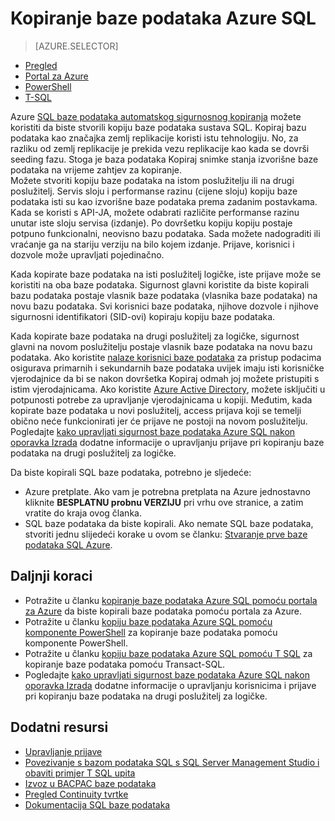 <properties
    pageTitle="Kopiranje baze podataka Azure SQL | Microsoft Azure"
    description="Stvaranje kopije baze podataka Azure SQL"
    services="sql-database"
    documentationCenter=""
    authors="anosov1960"
    manager="jhubbard"
    editor=""/>

<tags
    ms.service="sql-database"
    ms.devlang="NA"
    ms.date="10/24/2016"
    ms.author="sstein; sashan"
    ms.workload="data-management"
    ms.topic="article"
    ms.tgt_pltfrm="NA"/>



# <a name="copy-an-azure-sql-database"></a>Kopiranje baze podataka Azure SQL

> [AZURE.SELECTOR]
- [Pregled](sql-database-copy.md)
- [Portal za Azure](sql-database-copy-portal.md)
- [PowerShell](sql-database-copy-powershell.md)
- [T-SQL](sql-database-copy-transact-sql.md)

Azure [SQL baze podataka automatskog sigurnosnog kopiranja](sql-database-automated-backups.md) možete koristiti da biste stvorili kopiju baze podataka sustava SQL. Kopiraj bazu podataka kao značajka zemlj replikacije koristi istu tehnologiju. No, za razliku od zemlj replikacije je prekida vezu replikacije kao kada se dovrši seeding fazu. Stoga je baza podataka Kopiraj snimke stanja izvorišne baze podataka na vrijeme zahtjev za kopiranje.  
Možete stvoriti kopiju baze podataka na istom poslužitelju ili na drugi poslužitelj. Servis sloju i performanse razinu (cijene sloju) kopiju baze podataka isti su kao izvorišne baze podataka prema zadanim postavkama. Kada se koristi s API-JA, možete odabrati različite performanse razinu unutar iste sloju servisa (izdanje). Po dovršetku kopiju kopiju postaje potpuno funkcionalni, neovisno bazu podataka. Sada možete nadograditi ili vraćanje ga na stariju verziju na bilo kojem izdanje. Prijave, korisnici i dozvole može upravljati pojedinačno.  

Kada kopirate baze podataka na isti poslužitelj logičke, iste prijave može se koristiti na oba baze podataka. Sigurnost glavni koristite da biste kopirali bazu podataka postaje vlasnik baze podataka (vlasnika baze podataka) na novu bazu podataka. Svi korisnici baze podataka, njihove dozvole i njihove sigurnosni identifikatori (SID-ovi) kopiraju kopiju baze podataka.  

Kada kopirate baze podataka na drugi poslužitelj za logičke, sigurnost glavni na novom poslužitelju postaje vlasnik baze podataka na novu bazu podataka. Ako koristite [nalaze korisnici baze podataka](sql-database-manage-logins.md) za pristup podacima osigurava primarnih i sekundarnih baze podataka uvijek imaju isti korisničke vjerodajnice da bi se nakon dovršetka Kopiraj odmah joj možete pristupiti s istim vjerodajnicama. Ako koristite [Azure Active Directory](../active-directory/active-directory-whatis.md), možete isključiti u potpunosti potrebe za upravljanje vjerodajnicama u kopiji. Međutim, kada kopirate baze podataka u novi poslužitelj, access prijava koji se temelji obično neće funkcionirati jer će prijave ne postoji na novom poslužitelju. Pogledajte [kako upravljati sigurnost baze podataka Azure SQL nakon oporavka Izrada](sql-database-geo-replication-security-config.md) dodatne informacije o upravljanju prijave pri kopiranju baze podataka na drugi poslužitelj za logičke. 

Da biste kopirali SQL baze podataka, potrebno je sljedeće:

- Azure pretplate. Ako vam je potrebna pretplata na Azure jednostavno kliknite **BESPLATNU probnu VERZIJU** pri vrhu ove stranice, a zatim vratite do kraja ovog članka.
- SQL baze podataka da biste kopirali. Ako nemate SQL baze podataka, stvoriti jednu slijedeći korake u ovom se članku: [Stvaranje prve baze podataka SQL Azure](sql-database-get-started.md).

## <a name="next-steps"></a>Daljnji koraci

- Potražite u članku [kopiranje baze podataka Azure SQL pomoću portala za Azure](sql-database-copy-portal.md) da biste kopirali baze podataka pomoću portala za Azure.
- Potražite u članku [kopiju baze podataka Azure SQL pomoću komponente PowerShell](sql-database-copy-powershell.md) za kopiranje baze podataka pomoću komponente PowerShell.
- Potražite u članku [kopiju baze podataka Azure SQL pomoću T SQL](sql-database-copy-transact-sql.md) za kopiranje baze podataka pomoću Transact-SQL.
- Pogledajte [kako upravljati sigurnost baze podataka Azure SQL nakon oporavka Izrada](sql-database-geo-replication-security-config.md) dodatne informacije o upravljanju korisnicima i prijave pri kopiranju baze podataka na drugi poslužitelj za logičke.



## <a name="additional-resources"></a>Dodatni resursi

- [Upravljanje prijave](sql-database-manage-logins.md)
- [Povezivanje s bazom podataka SQL s SQL Server Management Studio i obaviti primjer T SQL upita](sql-database-connect-query-ssms.md)
- [Izvoz u BACPAC baze podataka](sql-database-export.md)
- [Pregled Continuity tvrtke](sql-database-business-continuity.md)
- [Dokumentacija SQL baze podataka](https://azure.microsoft.com/documentation/services/sql-database/)
